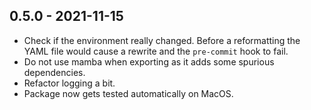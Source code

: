 ## 0.5.0 - 2021-11-15

- Check if the environment really changed. Before a reformatting the YAML file would cause a rewrite and the `pre-commit` hook to fail.
- Do not use mamba when exporting as it adds some spurious dependencies.
- Refactor logging a bit.
- Package now gets tested automatically on MacOS.
